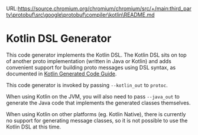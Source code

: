URL:https://source.chromium.org/chromium/chromium/src/+/main:third_party\protobuf\src\google\protobuf\compiler\kotlin\README.md

# Kotlin DSL Generator

This code generator implements the Kotlin DSL. The Kotlin DSL sits on top of
another proto implementation (written in Java or Kotlin) and adds convenient
support for building proto messages using DSL syntax, as documented in
[Kotlin Generated Code Guide](https://protobuf.dev/reference/kotlin/kotlin-generated/).

This code generator is invoked by passing `--kotlin_out` to `protoc`.

When using Kotlin on the JVM, you will also need to pass `--java_out` to
generate the Java code that implements the generated classes themselves.

When using Kotlin on other platforms (eg. Kotlin Native), there is currently no
support for generating message classes, so it is not possible to use the Kotlin
DSL at this time.
